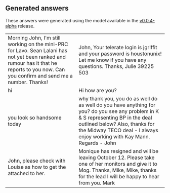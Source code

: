 ## Generated answers

These answers were generated using the model available in the [v0.0.4-alpha](https://github.com/claudioscheer/seq2seq-bert/releases/tag/v0.0.4-alpha) release.

|   |   |
|---|---|
| Morning John, I'm still working on the mini-PRC for Lavo.  Sean Lalani has not yet been ranked and rumour has it that he reports to you now.  Can you confirm and send me a number. Thanks! | John, Your telerate login is jgriffit and your password is houstonunix! Let me know if you have any questions. Thanks, Julie 39225 503 |
| hi | Hi how are you? |
| you look so handsome today | why thank you, you do as well do as well do you have anything for you? do you see any problem in K & S representing BP in the deal outlined below? Also, thanks for the Midway TECO deal - I always enjoy working with Kay Mann. Regards - John |
| John, please check with Louise as how to get the attached to her. | Monique has resigned and will be leaving October 12. Please take one of her monitors and give it to Mog. Thanks, Mike, Mike, thanks for the lead I will be happy to hear from you. Mark |